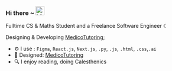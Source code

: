 ### Hi there ~ <img src="https://user-images.githubusercontent.com/1303154/88677602-1635ba80-d120-11ea-84d8-d263ba5fc3c0.gif" width="24px" alt="hi">

Fulltime CS & Maths Student and a Freelance Software Engineer ☾

Designing & Developing [MedicoTutoring](https://medico-virid.vercel.app);<br>

- ⚙️ I use : `Figma`, `React.js`, `Next.js`, `.py`, `.js`, `.html`, `.css`,`.ai`
- 💅 Designed: [MedicoTutoring](https://medico-virid.vercel.app)
- 🔍 I enjoy reading, doing Calesthenics
